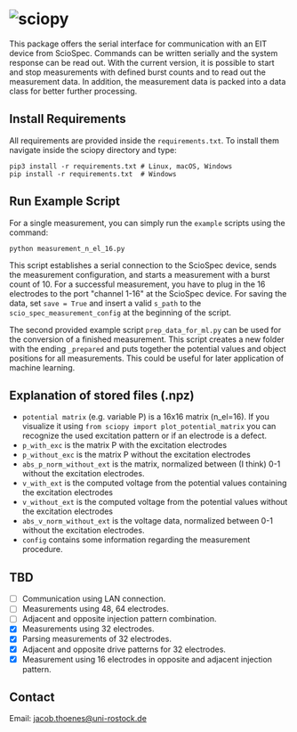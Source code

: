 # ![sciopy](https://raw.githubusercontent.com/spatialaudio/sciopy/dev/doc/images/logo_sciopy.jpg)

This package offers the serial interface for communication with an EIT device from ScioSpec. Commands can be written serially and the system response can be read out. With the current version, it is possible to start and stop measurements with defined burst counts and to read out the measurement data. In addition, the measurement data is packed into a data class for better further processing.

## Install Requirements

All requirements are provided inside the `requirements.txt`. To install them navigate inside the sciopy directory and type:

    pip3 install -r requirements.txt # Linux, macOS, Windows
    pip install -r requirements.txt  # Windows

## Run Example Script

For a single measurement, you can simply run the `example` scripts using the command:

    python measurement_n_el_16.py

This script establishes a serial connection to the ScioSpec device, sends the measurement configuration, and starts a 
measurement with a burst count of 10. For a successful measurement, you have to plug in the 16 electrodes to the port "channel 1-16" at the ScioSpec device. For saving the data, set `save = True` and insert a valid `s_path` to the `scio_spec_measurement_config` at the beginning of the script.

The second provided example script `prep_data_for_ml.py` can be used for the conversion of a finished measurement.
This script creates a new folder with the ending `_prepared` and puts together the potential values and object positions for all measurements. This could be useful for later application of machine learning. 

## Explanation of stored files (.npz)


- `potential matrix` (e.g. variable P) is a 16x16 matrix (n_el=16). If you visualize it using `from sciopy import plot_potential_matrix` you can recognize the used excitation pattern or if an electrode is a defect.
- `p_with_exc` is the matrix P with the excitation electrodes
- `p_without_exc` is the matrix P without the excitation electrodes
- `abs_p_norm_without_ext` is the matrix, normalized between (I think) 0-1 without the excitation electrodes.
- `v_with_ext` is the computed voltage from the potential values containing the excitation electrodes
- `v_without_ext` is the computed voltage from the potential values without the excitation electrodes
- `abs_v_norm_without_ext` is the voltage data, normalized between 0-1 without the excitation electrodes.
- `config` contains some information regarding the measurement procedure.

## TBD

- [ ] Communication using LAN connection.
- [ ] Measurements using 48, 64 electrodes.
- [ ] Adjacent and opposite injection pattern combination.
- [x] Measurements using 32 electrodes.
- [x] Parsing measurements of 32 electrodes.
- [x] Adjacent and opposite drive patterns for 32 electrodes.
- [x] Measurement using 16 electrodes in opposite and adjacent injection pattern.

## Contact

Email: jacob.thoenes@uni-rostock.de
